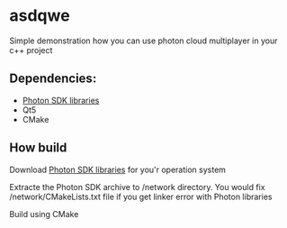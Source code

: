 # asdqwe
Simple demonstration how you can use photon cloud multiplayer in your c++ project

## Dependencies:
- [Photon SDK libraries](https://www.photonengine.com/en-US/sdks#realtime-cpp)
- Qt5
- CMake

## How build
Download [Photon SDK libraries](https://www.photonengine.com/en-US/sdks#realtime-cpp) for you'r operation system

Extracte the Photon SDK archive to /network directory.
You would fix /network/CMakeLists.txt file if you get linker error with Photon libraries

Build using CMake